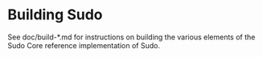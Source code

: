 Building Sudo
=============

See doc/build-*.md for instructions on building the various
elements of the Sudo Core reference implementation of Sudo.
